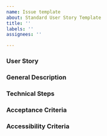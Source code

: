```yaml
---
name: Issue template
about: Standard User Story Template
title: ''
labels: ''
assignees: ''

---
```


### User Story

### General Description

### Technical Steps

### Acceptance Criteria

### Accessibility Criteria
